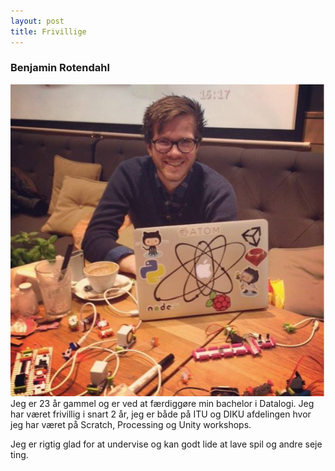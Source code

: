 ```yaml
---
layout: post
title: Frivillige
---
```


### Benjamin Rotendahl
<a href="/images/frivillige/benjamin_rotendahl.jpg"><img src="/images/frivillige/benjamin_rotendahl.jpg" class="frivillig" /></a>
Jeg er 23 år gammel og er ved at færdiggøre min bachelor i Datalogi.
Jeg har været frivillig i snart 2 år, jeg er både på ITU og DIKU afdelingen hvor
jeg har været på Scratch, Processing og Unity workshops.

Jeg er rigtig glad for at undervise og kan godt lide at lave spil og andre seje
ting.
